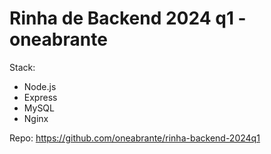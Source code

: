 # Rinha de Backend 2024 q1 - oneabrante

Stack: 
 - Node.js
 - Express 
 - MySQL
 - Nginx


 Repo: https://github.com/oneabrante/rinha-backend-2024q1